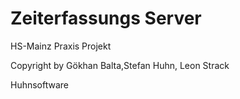# Zeiterfassungs Server


HS-Mainz Praxis Projekt

Copyright by Gökhan Balta,Stefan Huhn, Leon Strack

Huhnsoftware
